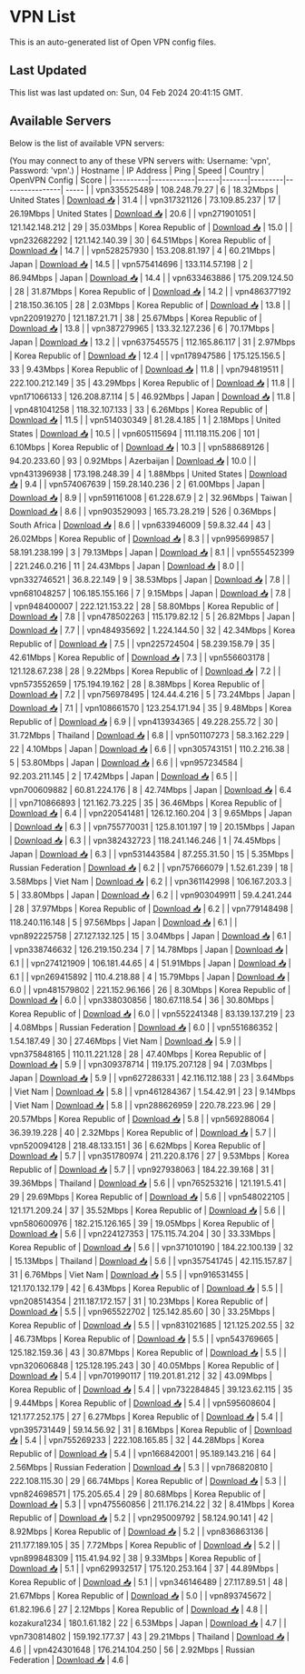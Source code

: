 # VPN List

This is an auto-generated list of Open VPN config files.

## Last Updated

This list was last updated on: Sun, 04 Feb 2024 20:41:15 GMT.

## Available Servers

Below is the list of available VPN servers:

(You may connect to any of these VPN servers with: Username: 'vpn', Password: 'vpn'.)
| Hostname | IP Address | Ping | Speed | Country | OpenVPN Config | Score |
|----------|------------|------|-------|---------|----------------| ----- |
| vpn335525489 | 108.248.79.27 | 6 | 18.32Mbps | United States | [Download 📥](./configs/server_0_US.ovpn) | 31.4 |
| vpn317321126 | 73.109.85.237 | 17 | 26.19Mbps | United States | [Download 📥](./configs/server_1_US.ovpn) | 20.6 |
| vpn271901051 | 121.142.148.212 | 29 | 35.03Mbps | Korea Republic of | [Download 📥](./configs/server_2_KR.ovpn) | 15.0 |
| vpn232682292 | 121.142.140.39 | 30 | 64.51Mbps | Korea Republic of | [Download 📥](./configs/server_3_KR.ovpn) | 14.7 |
| vpn528257930 | 153.208.81.197 | 4 | 60.21Mbps | Japan | [Download 📥](./configs/server_4_JP.ovpn) | 14.5 |
| vpn575414696 | 133.114.57.198 | 2 | 86.94Mbps | Japan | [Download 📥](./configs/server_5_JP.ovpn) | 14.4 |
| vpn633463886 | 175.209.124.50 | 28 | 31.87Mbps | Korea Republic of | [Download 📥](./configs/server_6_KR.ovpn) | 14.2 |
| vpn486377192 | 218.150.36.105 | 28 | 2.03Mbps | Korea Republic of | [Download 📥](./configs/server_7_KR.ovpn) | 13.8 |
| vpn220919270 | 121.187.21.71 | 38 | 25.67Mbps | Korea Republic of | [Download 📥](./configs/server_8_KR.ovpn) | 13.8 |
| vpn387279965 | 133.32.127.236 | 6 | 70.17Mbps | Japan | [Download 📥](./configs/server_9_JP.ovpn) | 13.2 |
| vpn637545575 | 112.165.86.117 | 31 | 2.97Mbps | Korea Republic of | [Download 📥](./configs/server_10_KR.ovpn) | 12.4 |
| vpn178947586 | 175.125.156.5 | 33 | 9.43Mbps | Korea Republic of | [Download 📥](./configs/server_11_KR.ovpn) | 11.8 |
| vpn794819511 | 222.100.212.149 | 35 | 43.29Mbps | Korea Republic of | [Download 📥](./configs/server_12_KR.ovpn) | 11.8 |
| vpn171066133 | 126.208.87.114 | 5 | 46.92Mbps | Japan | [Download 📥](./configs/server_13_JP.ovpn) | 11.8 |
| vpn481041258 | 118.32.107.133 | 33 | 6.26Mbps | Korea Republic of | [Download 📥](./configs/server_14_KR.ovpn) | 11.5 |
| vpn514030349 | 81.28.4.185 | 1 | 2.18Mbps | United States | [Download 📥](./configs/server_15_US.ovpn) | 10.5 |
| vpn605115694 | 111.118.115.206 | 101 | 6.10Mbps | Korea Republic of | [Download 📥](./configs/server_16_KR.ovpn) | 10.3 |
| vpn588689126 | 94.20.233.60 | 93 | 0.92Mbps | Azerbaijan | [Download 📥](./configs/server_17_AZ.ovpn) | 10.0 |
| vpn431396938 | 173.198.248.39 | 4 | 1.88Mbps | United States | [Download 📥](./configs/server_18_US.ovpn) | 9.4 |
| vpn574067639 | 159.28.140.236 | 2 | 61.00Mbps | Japan | [Download 📥](./configs/server_19_JP.ovpn) | 8.9 |
| vpn591161008 | 61.228.67.9 | 2 | 32.96Mbps | Taiwan | [Download 📥](./configs/server_20_TW.ovpn) | 8.6 |
| vpn903529093 | 165.73.28.219 | 526 | 0.36Mbps | South Africa | [Download 📥](./configs/server_21_ZA.ovpn) | 8.6 |
| vpn633946009 | 59.8.32.44 | 43 | 26.02Mbps | Korea Republic of | [Download 📥](./configs/server_22_KR.ovpn) | 8.3 |
| vpn995699857 | 58.191.238.199 | 3 | 79.13Mbps | Japan | [Download 📥](./configs/server_23_JP.ovpn) | 8.1 |
| vpn555452399 | 221.246.0.216 | 11 | 24.43Mbps | Japan | [Download 📥](./configs/server_24_JP.ovpn) | 8.0 |
| vpn332746521 | 36.8.22.149 | 9 | 38.53Mbps | Japan | [Download 📥](./configs/server_25_JP.ovpn) | 7.8 |
| vpn681048257 | 106.185.155.166 | 7 | 9.15Mbps | Japan | [Download 📥](./configs/server_26_JP.ovpn) | 7.8 |
| vpn948400007 | 222.121.153.22 | 28 | 58.80Mbps | Korea Republic of | [Download 📥](./configs/server_27_KR.ovpn) | 7.8 |
| vpn478502263 | 115.179.82.12 | 5 | 26.82Mbps | Japan | [Download 📥](./configs/server_28_JP.ovpn) | 7.7 |
| vpn484935692 | 1.224.144.50 | 32 | 42.34Mbps | Korea Republic of | [Download 📥](./configs/server_29_KR.ovpn) | 7.5 |
| vpn225724504 | 58.239.158.79 | 35 | 42.61Mbps | Korea Republic of | [Download 📥](./configs/server_30_KR.ovpn) | 7.3 |
| vpn556603178 | 121.128.67.238 | 28 | 9.22Mbps | Korea Republic of | [Download 📥](./configs/server_31_KR.ovpn) | 7.2 |
| vpn573552659 | 175.194.19.162 | 28 | 8.38Mbps | Korea Republic of | [Download 📥](./configs/server_32_KR.ovpn) | 7.2 |
| vpn756978495 | 124.44.4.216 | 5 | 73.24Mbps | Japan | [Download 📥](./configs/server_33_JP.ovpn) | 7.1 |
| vpn108661570 | 123.254.171.94 | 35 | 9.48Mbps | Korea Republic of | [Download 📥](./configs/server_34_KR.ovpn) | 6.9 |
| vpn413934365 | 49.228.255.72 | 30 | 31.72Mbps | Thailand | [Download 📥](./configs/server_35_TH.ovpn) | 6.8 |
| vpn501107273 | 58.3.162.229 | 22 | 4.10Mbps | Japan | [Download 📥](./configs/server_36_JP.ovpn) | 6.6 |
| vpn305743151 | 110.2.216.38 | 5 | 53.80Mbps | Japan | [Download 📥](./configs/server_37_JP.ovpn) | 6.6 |
| vpn957234584 | 92.203.211.145 | 2 | 17.42Mbps | Japan | [Download 📥](./configs/server_38_JP.ovpn) | 6.5 |
| vpn700609882 | 60.81.224.176 | 8 | 42.74Mbps | Japan | [Download 📥](./configs/server_39_JP.ovpn) | 6.4 |
| vpn710866893 | 121.162.73.225 | 35 | 36.46Mbps | Korea Republic of | [Download 📥](./configs/server_40_KR.ovpn) | 6.4 |
| vpn220541481 | 126.12.160.204 | 3 | 9.65Mbps | Japan | [Download 📥](./configs/server_41_JP.ovpn) | 6.3 |
| vpn755770031 | 125.8.101.197 | 19 | 20.15Mbps | Japan | [Download 📥](./configs/server_42_JP.ovpn) | 6.3 |
| vpn382432723 | 118.241.146.246 | 1 | 74.45Mbps | Japan | [Download 📥](./configs/server_43_JP.ovpn) | 6.3 |
| vpn531443584 | 87.255.31.50 | 15 | 5.35Mbps | Russian Federation | [Download 📥](./configs/server_44_RU.ovpn) | 6.2 |
| vpn757666079 | 1.52.61.239 | 18 | 3.58Mbps | Viet Nam | [Download 📥](./configs/server_45_VN.ovpn) | 6.2 |
| vpn361142998 | 106.167.203.3 | 5 | 33.80Mbps | Japan | [Download 📥](./configs/server_46_JP.ovpn) | 6.2 |
| vpn903049911 | 59.4.241.244 | 28 | 37.97Mbps | Korea Republic of | [Download 📥](./configs/server_47_KR.ovpn) | 6.2 |
| vpn779148498 | 118.240.116.148 | 5 | 97.56Mbps | Japan | [Download 📥](./configs/server_48_JP.ovpn) | 6.1 |
| vpn892225758 | 27.127.132.125 | 15 | 3.04Mbps | Japan | [Download 📥](./configs/server_49_JP.ovpn) | 6.1 |
| vpn338746632 | 126.219.150.234 | 7 | 14.78Mbps | Japan | [Download 📥](./configs/server_50_JP.ovpn) | 6.1 |
| vpn274121909 | 106.181.44.65 | 4 | 51.91Mbps | Japan | [Download 📥](./configs/server_51_JP.ovpn) | 6.1 |
| vpn269415892 | 110.4.218.88 | 4 | 15.79Mbps | Japan | [Download 📥](./configs/server_52_JP.ovpn) | 6.0 |
| vpn481579802 | 221.152.96.166 | 26 | 8.30Mbps | Korea Republic of | [Download 📥](./configs/server_53_KR.ovpn) | 6.0 |
| vpn338030856 | 180.67.118.54 | 36 | 30.80Mbps | Korea Republic of | [Download 📥](./configs/server_54_KR.ovpn) | 6.0 |
| vpn552241348 | 83.139.137.219 | 23 | 4.08Mbps | Russian Federation | [Download 📥](./configs/server_55_RU.ovpn) | 6.0 |
| vpn551686352 | 1.54.187.49 | 30 | 27.46Mbps | Viet Nam | [Download 📥](./configs/server_56_VN.ovpn) | 5.9 |
| vpn375848165 | 110.11.221.128 | 28 | 47.40Mbps | Korea Republic of | [Download 📥](./configs/server_57_KR.ovpn) | 5.9 |
| vpn309378714 | 119.175.207.128 | 94 | 7.03Mbps | Japan | [Download 📥](./configs/server_58_JP.ovpn) | 5.9 |
| vpn627286331 | 42.116.112.188 | 23 | 3.64Mbps | Viet Nam | [Download 📥](./configs/server_59_VN.ovpn) | 5.8 |
| vpn461284367 | 1.54.42.91 | 23 | 9.14Mbps | Viet Nam | [Download 📥](./configs/server_60_VN.ovpn) | 5.8 |
| vpn288626959 | 220.78.223.96 | 29 | 20.57Mbps | Korea Republic of | [Download 📥](./configs/server_61_KR.ovpn) | 5.8 |
| vpn569288064 | 36.39.19.228 | 40 | 2.32Mbps | Korea Republic of | [Download 📥](./configs/server_62_KR.ovpn) | 5.7 |
| vpn520094128 | 218.48.133.151 | 36 | 6.62Mbps | Korea Republic of | [Download 📥](./configs/server_63_KR.ovpn) | 5.7 |
| vpn351780974 | 211.220.8.176 | 27 | 9.53Mbps | Korea Republic of | [Download 📥](./configs/server_64_KR.ovpn) | 5.7 |
| vpn927938063 | 184.22.39.168 | 31 | 39.36Mbps | Thailand | [Download 📥](./configs/server_65_TH.ovpn) | 5.6 |
| vpn765253216 | 121.191.5.41 | 29 | 29.69Mbps | Korea Republic of | [Download 📥](./configs/server_66_KR.ovpn) | 5.6 |
| vpn548022105 | 121.171.209.24 | 37 | 35.52Mbps | Korea Republic of | [Download 📥](./configs/server_67_KR.ovpn) | 5.6 |
| vpn580600976 | 182.215.126.165 | 39 | 19.05Mbps | Korea Republic of | [Download 📥](./configs/server_68_KR.ovpn) | 5.6 |
| vpn224127353 | 175.115.74.204 | 30 | 33.33Mbps | Korea Republic of | [Download 📥](./configs/server_69_KR.ovpn) | 5.6 |
| vpn371010190 | 184.22.100.139 | 32 | 15.13Mbps | Thailand | [Download 📥](./configs/server_70_TH.ovpn) | 5.6 |
| vpn357541745 | 42.115.157.87 | 31 | 6.76Mbps | Viet Nam | [Download 📥](./configs/server_71_VN.ovpn) | 5.5 |
| vpn916531455 | 121.170.132.179 | 42 | 6.43Mbps | Korea Republic of | [Download 📥](./configs/server_72_KR.ovpn) | 5.5 |
| vpn208514354 | 211.187.172.157 | 31 | 10.23Mbps | Korea Republic of | [Download 📥](./configs/server_73_KR.ovpn) | 5.5 |
| vpn965522702 | 125.142.85.60 | 30 | 33.25Mbps | Korea Republic of | [Download 📥](./configs/server_74_KR.ovpn) | 5.5 |
| vpn831021685 | 121.125.202.55 | 32 | 46.73Mbps | Korea Republic of | [Download 📥](./configs/server_75_KR.ovpn) | 5.5 |
| vpn543769665 | 125.182.159.36 | 43 | 30.87Mbps | Korea Republic of | [Download 📥](./configs/server_76_KR.ovpn) | 5.5 |
| vpn320606848 | 125.128.195.243 | 30 | 40.05Mbps | Korea Republic of | [Download 📥](./configs/server_77_KR.ovpn) | 5.4 |
| vpn701990117 | 119.201.81.212 | 32 | 43.09Mbps | Korea Republic of | [Download 📥](./configs/server_78_KR.ovpn) | 5.4 |
| vpn732284845 | 39.123.62.115 | 35 | 9.44Mbps | Korea Republic of | [Download 📥](./configs/server_79_KR.ovpn) | 5.4 |
| vpn595608604 | 121.177.252.175 | 27 | 6.27Mbps | Korea Republic of | [Download 📥](./configs/server_80_KR.ovpn) | 5.4 |
| vpn395731449 | 59.14.56.92 | 31 | 8.16Mbps | Korea Republic of | [Download 📥](./configs/server_81_KR.ovpn) | 5.4 |
| vpn755269233 | 222.108.165.85 | 32 | 44.28Mbps | Korea Republic of | [Download 📥](./configs/server_82_KR.ovpn) | 5.4 |
| vpn166842001 | 95.189.143.216 | 64 | 2.56Mbps | Russian Federation | [Download 📥](./configs/server_83_RU.ovpn) | 5.3 |
| vpn786820810 | 222.108.115.30 | 29 | 66.74Mbps | Korea Republic of | [Download 📥](./configs/server_84_KR.ovpn) | 5.3 |
| vpn824698571 | 175.205.65.4 | 29 | 80.68Mbps | Korea Republic of | [Download 📥](./configs/server_85_KR.ovpn) | 5.3 |
| vpn475560856 | 211.176.214.22 | 32 | 8.41Mbps | Korea Republic of | [Download 📥](./configs/server_86_KR.ovpn) | 5.2 |
| vpn295009792 | 58.124.90.141 | 42 | 8.92Mbps | Korea Republic of | [Download 📥](./configs/server_87_KR.ovpn) | 5.2 |
| vpn836863136 | 211.177.189.105 | 35 | 7.72Mbps | Korea Republic of | [Download 📥](./configs/server_88_KR.ovpn) | 5.2 |
| vpn899848309 | 115.41.94.92 | 38 | 9.33Mbps | Korea Republic of | [Download 📥](./configs/server_89_KR.ovpn) | 5.1 |
| vpn629932517 | 175.120.253.164 | 37 | 44.89Mbps | Korea Republic of | [Download 📥](./configs/server_90_KR.ovpn) | 5.1 |
| vpn346146489 | 27.117.89.51 | 48 | 21.67Mbps | Korea Republic of | [Download 📥](./configs/server_91_KR.ovpn) | 5.0 |
| vpn893745672 | 61.82.196.6 | 27 | 2.12Mbps | Korea Republic of | [Download 📥](./configs/server_92_KR.ovpn) | 4.8 |
| kozakura1234 | 180.1.61.182 | 22 | 6.53Mbps | Japan | [Download 📥](./configs/server_93_JP.ovpn) | 4.7 |
| vpn730814802 | 159.192.177.37 | 43 | 29.21Mbps | Thailand | [Download 📥](./configs/server_94_TH.ovpn) | 4.6 |
| vpn424301648 | 176.214.104.250 | 56 | 2.92Mbps | Russian Federation | [Download 📥](./configs/server_95_RU.ovpn) | 4.6 |
